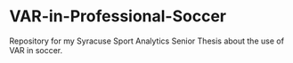 # VAR-in-Professional-Soccer
Repository for my Syracuse Sport Analytics Senior Thesis about the use of VAR in soccer.
